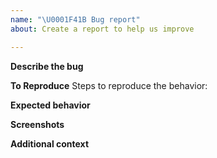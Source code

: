 ```yaml
---
name: "\U0001F41B Bug report"
about: Create a report to help us improve

---
```


<!--
Thank you for reporting an issue.
Please fill in as much of the template below as you're able.
-->

**Describe the bug**

<!--
Write details about the bug
-->

**To Reproduce**
Steps to reproduce the behavior:
<!--
how can we in the most minimal steps repoduce the error/ bug. , when possible please include a code sanbox with the minimal amount of code that repoduces the bug
-->

**Expected behavior**
<!--
A clear and concise description of what you expected to happen.
-->

**Screenshots**
<!--
If applicable, add screenshots to help explain your problem.
-->


**Additional context**
<!--
Tell us anything else you think we should know. (e.g. detailed explanation, stacktraces, related issues, suggestions how to fix, links for us to have context, eg. stackoverflow, github threads)
-->
